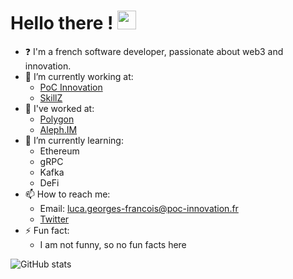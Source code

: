 # Hello there ! <img src="https://raw.githubusercontent.com/MartinHeinz/MartinHeinz/master/wave.gif" width="30px">

<!--
**PtitLuca/PtitLuca** is a ✨ _special_ ✨ repository because its `README.md` (this file) appears on your GitHub profile.

Here are some ideas to get you started:

- 🔭 I’m currently working on ...
- 🌱 I’m currently learning ...
- 👯 I’m looking to collaborate on ...
- 🤔 I’m looking for help with ...
- 💬 Ask me about ...
- 📫 How to reach me: ...
- 😄 Pronouns: ...
- ⚡ Fun fact: ...
-->

- :question: I'm a french software developer, passionate about web3 and innovation.
- 🔭 I’m currently working at:
  - [PoC Innovation](https://github.com/PoCInnovation)
  - [SkillZ](https://github.com/skillz-blockchain)
- 🤔 I've worked at:
  - [Polygon](https://github.com/0xPolygon)
  - [Aleph.IM](https://github.com/aleph-im)
- 🌱 I’m currently learning:
  - Ethereum
  - gRPC
  - Kafka
  - DeFi
- 📫 How to reach me:
  - Email: luca.georges-francois@poc-innovation.fr
  - [Twitter](https://twitter.com/leptitluca)
- ⚡ Fun fact:
  - I am not funny, so no fun facts here

![GitHub stats](https://github-readme-stats.vercel.app/api?username=PtitLuca&show_icons=true)
